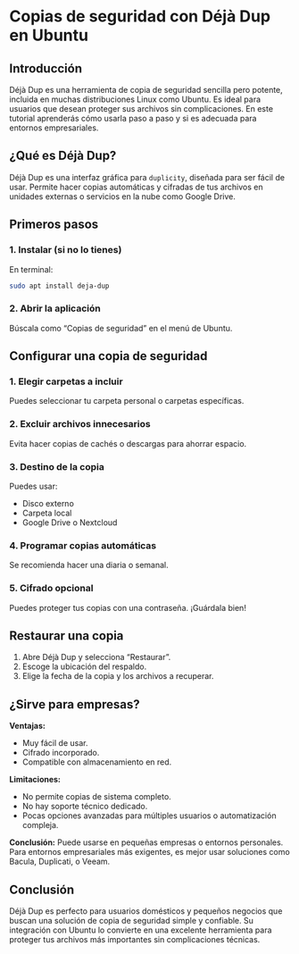 # Copias de seguridad con Déjà Dup en Ubuntu

## Introducción

Déjà Dup es una herramienta de copia de seguridad sencilla pero potente, incluida en muchas distribuciones Linux como Ubuntu. Es ideal para usuarios que desean proteger sus archivos sin complicaciones. En este tutorial aprenderás cómo usarla paso a paso y si es adecuada para entornos empresariales.

## ¿Qué es Déjà Dup?

Déjà Dup es una interfaz gráfica para `duplicity`, diseñada para ser fácil de usar. Permite hacer copias automáticas y cifradas de tus archivos en unidades externas o servicios en la nube como Google Drive.

## Primeros pasos

### 1. Instalar (si no lo tienes)

En terminal:
``` bash
sudo apt install deja-dup
```

### 2. Abrir la aplicación

Búscala como “Copias de seguridad” en el menú de Ubuntu.

## Configurar una copia de seguridad

### 1. Elegir carpetas a incluir

Puedes seleccionar tu carpeta personal o carpetas específicas.

### 2. Excluir archivos innecesarios

Evita hacer copias de cachés o descargas para ahorrar espacio.

### 3. Destino de la copia

Puedes usar:

- Disco externo
- Carpeta local
- Google Drive o Nextcloud

### 4. Programar copias automáticas

Se recomienda hacer una diaria o semanal.

### 5. Cifrado opcional

Puedes proteger tus copias con una contraseña. ¡Guárdala bien!

## Restaurar una copia

1. Abre Déjà Dup y selecciona “Restaurar”.
2. Escoge la ubicación del respaldo.
3. Elige la fecha de la copia y los archivos a recuperar.

## ¿Sirve para empresas?

**Ventajas:**

- Muy fácil de usar.
- Cifrado incorporado.
- Compatible con almacenamiento en red.

**Limitaciones:**

- No permite copias de sistema completo.
- No hay soporte técnico dedicado.
- Pocas opciones avanzadas para múltiples usuarios o automatización compleja.

**Conclusión:** Puede usarse en pequeñas empresas o entornos personales. Para entornos empresariales más exigentes, es mejor usar soluciones como Bacula, Duplicati, o Veeam.

## Conclusión

Déjà Dup es perfecto para usuarios domésticos y pequeños negocios que buscan una solución de copia de seguridad simple y confiable. Su integración con Ubuntu lo convierte en una excelente herramienta para proteger tus archivos más importantes sin complicaciones técnicas.
